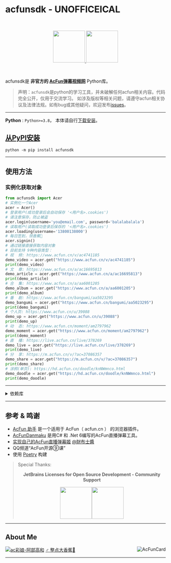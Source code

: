 # acfunsdk - **UNOFFICEICAL**

<br />

<p align="center">
<a href="https://github.com/dolaCmeo/acfunsdk">
<img height="100" src="https://s3.dualstack.us-east-2.amazonaws.com/pythondotorg-assets/media/files/python-logo-only.svg" alt="">
<img height="100" src="https://ali-imgs.acfun.cn/kos/nlav10360/static/common/widget/header/img/acfunlogo.11a9841251f31e1a3316.svg" alt="">
</a>
</p>

<br />

acfunsdk是 **非官方的 [AcFun弹幕视频网][acfun.cn]** Python库。

> 声明：`acfunsdk`是python的学习工具，并未破解任何acfun相关内容。代码完全公开，仅用于交流学习。
> 如涉及版权等相关问题，请遵守acfun相关协议及法律法规。如有bug或其他疑问，欢迎发布[issues][Issue]。

- - -

**Python** : `Python>=3.8`， 本体请自行[下载安装][python]。

## [从PyPI安装](https://pypi.org/project/acfunsdk/)

```shell
python -m pip install acfunsdk
```

- - -

## 使用方法


### 实例化获取对象
```python
from acfunsdk import Acer
# 实例化一个Acer
acer = Acer()
# 登录用户(成功登录后会自动保存 '<用户名>.cookies')
# 请注意保存，防止被盗
acer.login(username='you@email.com', password='balalabalala')
# 读取用户(读取成功登录后保存的 '<用户名>.cookies')
acer.loading(username='13800138000')
# 每日签到，领香蕉🍌
acer.signin()
# 通过链接直接获取内容对象
# 目前支持 9种内容类型：
# 视  频: https://www.acfun.cn/v/ac4741185
demo_video = acer.get("https://www.acfun.cn/v/ac4741185")
print(demo_video)
# 文  章: https://www.acfun.cn/a/ac16695813
demo_article = acer.get("https://www.acfun.cn/a/ac16695813")
print(demo_article)
# 合  集: https://www.acfun.cn/a/aa6001205
demo_album = acer.get("https://www.acfun.cn/a/aa6001205")
print(demo_album)
# 番  剧: https://www.acfun.cn/bangumi/aa5023295
demo_bangumi = acer.get("https://www.acfun.cn/bangumi/aa5023295")
print(demo_bangumi)
# 个人页: https://www.acfun.cn/u/39088
demo_up = acer.get("https://www.acfun.cn/u/39088")
print(demo_up)
# 动  态: https://www.acfun.cn/moment/am2797962
demo_moment = acer.get("https://www.acfun.cn/moment/am2797962")
print(demo_moment)
# 直  播: https://live.acfun.cn/live/378269
demo_live = acer.get("https://live.acfun.cn/live/378269")
print(demo_live)
# 分  享: https://m.acfun.cn/v/?ac=37086357
demo_share = acer.get("https://m.acfun.cn/v/?ac=37086357")
print(demo_share)
# 涂鸦(单页): https://hd.acfun.cn/doodle/knNWmnco.html
demo_doodle = acer.get("https://hd.acfun.cn/doodle/knNWmnco.html")
print(demo_doodle)
```

- - -


<details>
<summary>依赖库</summary>

**依赖: 包含在 `requirements.txt` 中**

+ [`httpx`](https://pypi.org/project/httpx/)`>=0.23`
+ [`lxml`](https://pypi.org/project/lxml/)`>=4`
+ [`beautifulsoup4`](https://pypi.org/project/beautifulsoup4/)`>=4`

</details>

- - - 
## 参考 & 鸣谢

+ [AcFun 助手](https://github.com/niuchaobo/acfun-helper) 是一个适用于 AcFun（ acfun.cn ） 的浏览器插件。
+ [AcFunDanmaku](https://github.com/wpscott/AcFunDanmaku) 是用C# 和 .Net 6编写的AcFun直播弹幕工具。
+ [实现自己的AcFun直播弹幕姬](https://www.acfun.cn/a/ac16695813) [@財布士醬](https://www.acfun.cn/u/311509)
+ QQ频道“AcFun开源⑨课”
+ 使用 [Poetry](https://python-poetry.org/) 构建

> Special Thanks:
> <p align="center"><strong>JetBrains Licenses for Open Source Development - Community Support</strong></p>
> <p align="center"><a href="https://jb.gg/OpenSourceSupport" target="_blank">
> <img height="100" src="https://resources.jetbrains.com/storage/products/company/brand/logos/jb_beam.svg" alt=""><img height="100" src="https://resources.jetbrains.com/storage/products/company/brand/logos/PyCharm.svg" alt="">
> </a></p>

- - - 

## About Me

[![ac彩娘-阿部高和](https://tx-free-imgs2.acfun.cn/kimg/bs2/zt-image-host/ChQwODliOGVhYzRjMTBmOGM0ZWY1ZRCIzNcv.gif)][dolacfun]
[♂ 整点大香蕉🍌][acfunsdk_page]
<img alt="AcFunCard" align="right" src="https://discovery.sunness.dev/39088">

- - - 

[dolacfun]: https://www.acfun.cn/u/39088
[acfunsdk_page]: https://www.acfun.cn/a/ac37416587

[acfun.cn]: https://www.acfun.cn/
[Issue]: https://github.com/dolaCmeo/acfunsdk/issues
[python]: https://www.python.org/downloads/
[venv]: https://docs.python.org/zh-cn/3.8/library/venv.html

[acer]: https://github.com/dolaCmeo/acfunsdk/blob/main/examples/acer_demo.py
[index]: https://github.com/dolaCmeo/acfunsdk/blob/main/examples/index_reader.py
[channel]: https://github.com/dolaCmeo/acfunsdk/blob/main/examples/channel_reader.py
[search]: https://github.com/dolaCmeo/acfunsdk/blob/main/examples/seach_reader.py

[bangumi]: https://github.com/dolaCmeo/acfunsdk/blob/main/examples/bangumi_demo.py
[video]: https://github.com/dolaCmeo/acfunsdk/blob/main/examples/video_demo.py
[article]: https://github.com/dolaCmeo/acfunsdk/blob/main/examples/article_demo.py
[album]: https://github.com/dolaCmeo/acfunsdk/blob/main/examples/album_demo.py
[member]: https://github.com/dolaCmeo/acfunsdk/blob/main/examples/member_demo.py
[moment]: https://github.com/dolaCmeo/acfunsdk/blob/main/examples/moment_demo.py
[live]: https://github.com/dolaCmeo/acfunsdk/blob/main/examples/live_demo.py

[saver]: https://github.com/dolaCmeo/acfunsdk/blob/main/examples/AcSaver_demo.py
